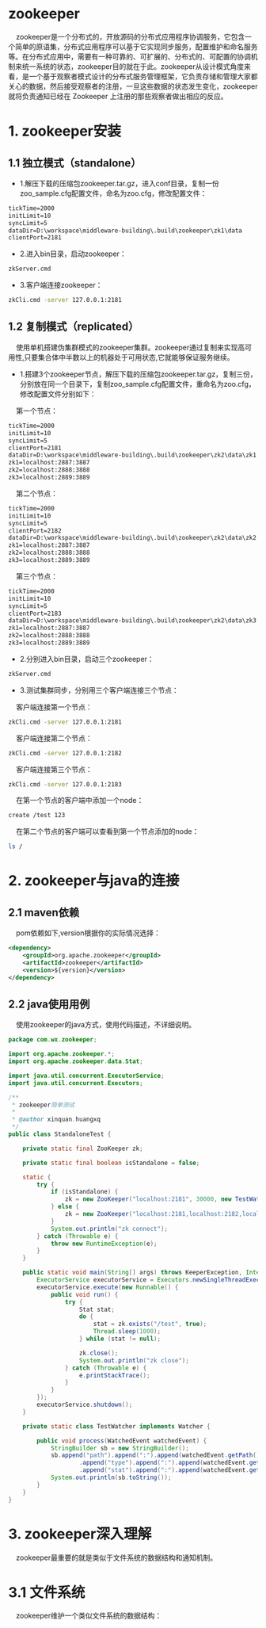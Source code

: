 zookeeper
=================
&nbsp;&nbsp;&nbsp;&nbsp;zookeeper是一个分布式的，开放源码的分布式应用程序协调服务，它包含一个简单的原语集，分布式应用程序可以基于它实现同步服务，配置维护和命名服务等。在分布式应用中，需要有一种可靠的、可扩展的、分布式的、可配置的协调机制来统一系统的状态，zookeeper目的就在于此。zookeeper从设计模式角度来看，是一个基于观察者模式设计的分布式服务管理框架，它负责存储和管理大家都关心的数据，然后接受观察者的注册，一旦这些数据的状态发生变化，zookeeper就将负责通知已经在 Zookeeper 上注册的那些观察者做出相应的反应。

# 1. zookeeper安装

## 1.1 独立模式（standalone）

- 1.解压下载的压缩包zookeeper.tar.gz，进入conf目录，复制一份zoo_sample.cfg配置文件，命名为zoo.cfg，修改配置文件：
~~~txt
tickTime=2000
initLimit=10
syncLimit=5
dataDir=D:\workspace\middleware-building\.build\zookeeper\zk1\data
clientPort=2181
~~~ 

- 2.进入bin目录，启动zookeeper：
~~~sh
zkServer.cmd
~~~

- 3.客户端连接zookeeper：
~~~sh
zkCli.cmd -server 127.0.0.1:2181
~~~

## 1.2 复制模式（replicated）
&nbsp;&nbsp;&nbsp;&nbsp;使用单机搭建伪集群模式的zookeeper集群。zookeeper通过复制来实现高可用性,只要集合体中半数以上的机器处于可用状态,它就能够保证服务继续。

- 1.搭建3个zookeeper节点，解压下载的压缩包zookeeper.tar.gz，复制三份，分别放在同一个目录下，复制zoo_sample.cfg配置文件，重命名为zoo.cfg，修改配置文件分别如下：

&nbsp;&nbsp;&nbsp;&nbsp;第一个节点：
~~~txt
tickTime=2000
initLimit=10
syncLimit=5
clientPort=2181
dataDir=D:\workspace\middleware-building\.build\zookeeper\zk2\data\zk1
zk1=localhost:2887:3887
zk2=localhost:2888:3888
zk3=localhost:2889:3889
~~~ 

&nbsp;&nbsp;&nbsp;&nbsp;第二个节点：
~~~txt
tickTime=2000
initLimit=10
syncLimit=5
clientPort=2182
dataDir=D:\workspace\middleware-building\.build\zookeeper\zk2\data\zk2
zk1=localhost:2887:3887
zk2=localhost:2888:3888
zk3=localhost:2889:3889
~~~ 

&nbsp;&nbsp;&nbsp;&nbsp;第三个节点：
~~~txt
tickTime=2000
initLimit=10
syncLimit=5
clientPort=2183
dataDir=D:\workspace\middleware-building\.build\zookeeper\zk2\data\zk3
zk1=localhost:2887:3887
zk2=localhost:2888:3888
zk3=localhost:2889:3889
~~~ 

- 2.分别进入bin目录，启动三个zookeeper：
~~~sh
zkServer.cmd
~~~

- 3.测试集群同步，分别用三个客户端连接三个节点：

&nbsp;&nbsp;&nbsp;&nbsp;客户端连接第一个节点：
~~~sh
zkCli.cmd -server 127.0.0.1:2181
~~~

&nbsp;&nbsp;&nbsp;&nbsp;客户端连接第二个节点：
~~~sh
zkCli.cmd -server 127.0.0.1:2182
~~~

&nbsp;&nbsp;&nbsp;&nbsp;客户端连接第三个节点：
~~~sh
zkCli.cmd -server 127.0.0.1:2183
~~~

&nbsp;&nbsp;&nbsp;&nbsp;在第一个节点的客户端中添加一个node：
~~~sh
create /test 123
~~~

&nbsp;&nbsp;&nbsp;&nbsp;在第二个节点的客户端可以查看到第一个节点添加的node：
~~~sh
ls /
~~~

# 2. zookeeper与java的连接

## 2.1 maven依赖

&nbsp;&nbsp;&nbsp;&nbsp;pom依赖如下,version根据你的实际情况选择：
~~~xml
<dependency>
    <groupId>org.apache.zookeeper</groupId>
    <artifactId>zookeeper</artifactId>
    <version>${version}</version>
</dependency>
~~~

## 2.2 java使用用例

&nbsp;&nbsp;&nbsp;&nbsp;使用zookeeper的java方式，使用代码描述，不详细说明。
~~~java
package com.wx.zookeeper;

import org.apache.zookeeper.*;
import org.apache.zookeeper.data.Stat;

import java.util.concurrent.ExecutorService;
import java.util.concurrent.Executors;

/**
 * zookeeper简单测试
 *
 * @author xinquan.huangxq
 */
public class StandaloneTest {

    private static final ZooKeeper zk;

    private static final boolean isStandalone = false;

    static {
        try {
            if (isStandalone) {
                zk = new ZooKeeper("localhost:2181", 30000, new TestWatcher());
            } else {
                zk = new ZooKeeper("localhost:2181,localhost:2182,localhost:2183", 30000, new TestWatcher());
            }
            System.out.println("zk connect");
        } catch (Throwable e) {
            throw new RuntimeException(e);
        }
    }

    public static void main(String[] args) throws KeeperException, InterruptedException {
        ExecutorService executorService = Executors.newSingleThreadExecutor();
        executorService.execute(new Runnable() {
            public void run() {
                try {
                    Stat stat;
                    do {
                        stat = zk.exists("/test", true);
                        Thread.sleep(1000);
                    } while (stat != null);

                    zk.close();
                    System.out.println("zk close");
                } catch (Throwable e) {
                    e.printStackTrace();
                }
            }
        });
        executorService.shutdown();
    }

    private static class TestWatcher implements Watcher {

        public void process(WatchedEvent watchedEvent) {
            StringBuilder sb = new StringBuilder();
            sb.append("path").append(":").append(watchedEvent.getPath()).append(" ")
                    .append("type").append(":").append(watchedEvent.getType()).append(" ")
                    .append("stat").append(":").append(watchedEvent.getState()).append(" ");
            System.out.println(sb.toString());
        }
    }
}
~~~

# 3. zookeeper深入理解

&nbsp;&nbsp;&nbsp;&nbsp;zookeeper最重要的就是类似于文件系统的数据结构和通知机制。

# 3.1 文件系统

&nbsp;&nbsp;&nbsp;&nbsp;zookeeper维护一个类似文件系统的数据结构：
 
